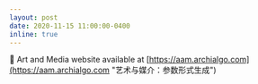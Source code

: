 ```yaml
---
layout: post
date: 2020-11-15 11:00:00-0400
inline: true
---
```


:art: Art and Media website available at [https://aam.archialgo.com](https://aam.archialgo.com "艺术与媒介：参数形式生成")
